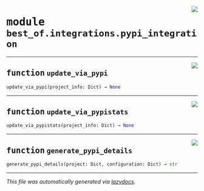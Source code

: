 <!-- markdownlint-disable -->

<a href="https://github.com/ml-tooling/best-of-generator/blob/main/src/best_of/integrations/pypi_integration.py#L0"><img align="right" style="float:right;" src="https://img.shields.io/badge/-source-cccccc?style=flat-square"></a>

# <kbd>module</kbd> `best_of.integrations.pypi_integration`





---

<a href="https://github.com/ml-tooling/best-of-generator/blob/main/src/best_of/integrations/pypi_integration.py#L15"><img align="right" style="float:right;" src="https://img.shields.io/badge/-source-cccccc?style=flat-square"></a>

## <kbd>function</kbd> `update_via_pypi`

```python
update_via_pypi(project_info: Dict) → None
```






---

<a href="https://github.com/ml-tooling/best-of-generator/blob/main/src/best_of/integrations/pypi_integration.py#L28"><img align="right" style="float:right;" src="https://img.shields.io/badge/-source-cccccc?style=flat-square"></a>

## <kbd>function</kbd> `update_via_pypistats`

```python
update_via_pypistats(project_info: Dict) → None
```






---

<a href="https://github.com/ml-tooling/best-of-generator/blob/main/src/best_of/integrations/pypi_integration.py#L76"><img align="right" style="float:right;" src="https://img.shields.io/badge/-source-cccccc?style=flat-square"></a>

## <kbd>function</kbd> `generate_pypi_details`

```python
generate_pypi_details(project: Dict, configuration: Dict) → str
```








---

_This file was automatically generated via [lazydocs](https://github.com/ml-tooling/lazydocs)._
